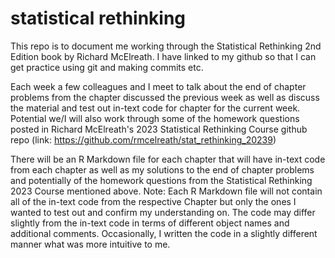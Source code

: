# statistical rethinking 
This repo is to document me working through the Statistical Rethinking 2nd Edition book by Richard McElreath. I have linked to my github so that I can get practice using git and making commits etc.

Each week a few colleagues and I meet to talk about the end of chapter problems from the chapter discussed the previous week as well as discuss the material and test out in-text code for chapter for the current week. Potential we/I will also work through some of the homework questions posted in Richard McElreath's 2023 Statistical Rethinking Course github repo (link: https://github.com/rmcelreath/stat_rethinking_20239)

There will be an R Markdown file for each chapter that will have in-text code from each chapter as well as my solutions to the end of chapter problems and potentially of the homework questions from the Statistical Rethinking 2023 Course mentioned above. Note: Each R Markdown file will not contain all of the in-text code from the respective Chapter but only the ones I wanted to test out and confirm my understanding on. The code may differ slightly from the in-text code in terms of different object names and additional comments. Occasionally, I written the code in a slightly different manner what was more intuitive to me.
